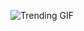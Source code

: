 
<!-- GIF_SECTION -->
![Trending GIF](https://media4.giphy.com/media/v1.Y2lkPThiYjIxNzcyczFlN3g3a25hb2IwcGszdG5qM2U1MW5pOHo4bXEzdDRrazN5bXFzZCZlcD12MV9naWZzX3NlYXJjaCZjdD1n/Ah9o4OswzOuFSRUN57/giphy.gif)
<!-- END_GIF_SECTION -->
